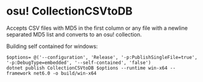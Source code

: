 # osu! CollectionCSVtoDB

Accepts CSV files with MD5 in the first column or any file with a newline separated MD5 list and converts to an osu! collection.

Building self contained for windows:
```
$options= @('--configuration', 'Release', '-p:PublishSingleFile=true', '-p:DebugType=embedded', '--self-contained', 'false')
dotnet publish CollectionCSVtoDB $options --runtime win-x64 --framework net6.0 -o build/win-x64
```